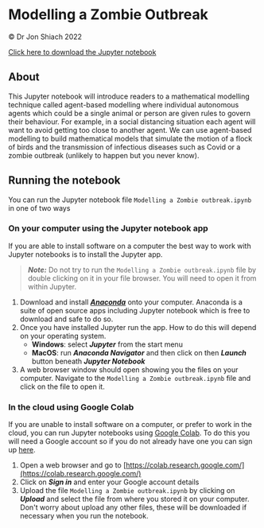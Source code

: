 # Modelling a Zombie Outbreak

&copy; Dr Jon Shiach 2022

[Click here to download the Jupyter notebook](https://github.com/drjonshiach/Agent-Based-Modelling/archive/refs/heads/main.zip)

## About

This Jupyter notebook will introduce readers to a mathematical modelling technique called agent-based modelling where individual autonomous agents which could be a single animal or person are given rules to govern their behaviour. For example, in a social distancing situation each agent will want to avoid getting too close to another agent. We can use agent-based modelling to build mathematical models that simulate the motion of a flock of birds and the transmission of infectious diseases such as Covid or a zombie outbreak (unlikely to happen but you never know). 

## Running the notebook

You can run the Jupyter notebook file `Modelling a Zombie outbreak.ipynb` in one of two ways

### On your computer using the Jupyter notebook app

If you are able to install software on a computer the best way to work with Jupyter notebooks is to install the Jupyter app.

> ***Note:*** Do not try to run the `Modelling a Zombie outbreak.ipynb` file by double clicking on it in your file browser. You will need to open it from within Jupyter.

1. Download and install [***Anaconda***](https://www.anaconda.com/products/individual) onto your computer. Anaconda is a suite of open source apps including Jupyter notebook which is free to download and safe to do so.
2. Once you have installed Jupyter run the app. How to do this will depend on your operating system.
   - **Windows**:  select ***Jupyter*** from the start menu
   - **MacOS**: run ***Anaconda Navigator*** and then click on then ***Launch*** button beneath ***Jupyter Notebook***
3. A web browser window should open showing you the files on your computer. Navigate to the `Modelling a Zombie outbreak.ipynb` file and click on the file to open it.

### In the cloud using Google Colab

If you are unable to install software on a computer, or prefer to work in the cloud, you can run Jupyter notebooks using [Google Colab](https://colab.research.google.com/). To do this you will need a Google account so if you do not already have one you can sign up [here](https://www.google.com/account/about/).

1. Open a web browser and go to [https://colab.research.google.com/](https://colab.research.google.com/)
2. Click on ***Sign in*** and enter your Google account details
3. Upload the file `Modelling a Zombie outbreak.ipynb` by clicking on ***Upload*** and select the file from where you stored it on your computer. Don't worry about upload any other files, these will be downloaded if necessary when you run the notebook.
